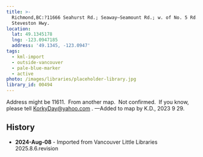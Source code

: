 ```yaml
---
title: >-
  Richmond,BC:?11666 Seahurst Rd.; Seaway—Seamount Rd.; w. of No. 5 Rd.; n. of
  Steveston Hwy.
location:
  lat: 49.1345178
  lng: -123.0947185
  address: '49.1345, -123.0947'
tags:
  - kml-import
  - outside-vancouver
  - pale-blue-marker
  - active
photo: /images/libraries/placeholder-library.jpg
library_id: 00494
---
```

Address might be 11611.  From another map.  Not confirmed.  If you know, please tell KorkyDay@yahoo.com .
—Added to map by K.D., 2023 9 29.  

## History
- **2024-Aug-08** - Imported from Vancouver Little Libraries 2025.8.6.revision
